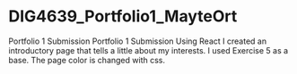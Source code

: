 # DIG4639_Portfolio1_MayteOrt
Portfolio 1 Submission 
Portfolio 1 Submission Using React I created an introductory page that tells a little about my interests. I used Exercise 5 as a base. The page color is changed with css.